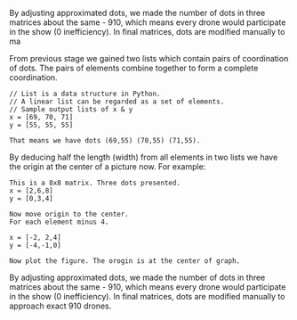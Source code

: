 By adjusting approximated dots, we made the number of dots in three matrices about the same - 910, which means every drone would participate in the show (0 inefficiency). In final matrices, dots are modified manually to ma 





From previous stage we gained two lists which contain pairs of coordination of dots. The pairs of elements combine together to form a complete coordination. 

```
// List is a data structure in Python. 
// A linear list can be regarded as a set of elements.
// Sample output lists of x & y
x = [69, 70, 71]
y = [55, 55, 55]

That means we have dots (69,55) (70,55) (71,55).
```

By deducing half the length (width) from all elements in two lists we have the origin at the center of a picture now. For example:

```
This is a 8x8 matrix. Three dots presented.
x = [2,6,8]
y = [0,3,4]

Now move origin to the center.
For each element minus 4.

x = [-2, 2,4]
y = [-4,-1,0]

Now plot the figure. The orogin is at the center of graph.
```



By adjusting approximated dots, we made the number of dots in three matrices about the same - 910, which means every drone would participate in the show (0 inefficiency). In final matrices, dots are modified manually to approach exact 910 drones. 

